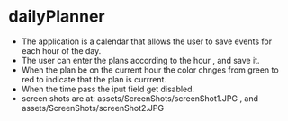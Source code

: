 # dailyPlanner
- The application is a calendar  that allows the user to save events for each hour of the day.
- The user can enter the plans according to the hour , and save it.
- When the plan be on the current hour the color chnges from green to red to indicate that the plan is currrent.
- When the time pass the iput field get disabled.
- screen shots are at: assets/ScreenShots/screenShot1.JPG , and assets/ScreenShots/screenShot2.JPG